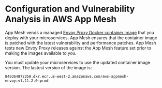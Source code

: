 # Configuration and Vulnerability Analysis in AWS App Mesh<a name="configuration-vulnerability-analysis"></a>

App Mesh vends a managed [Envoy Proxy Docker container image](envoy.md) that you deploy with your microservices\. App Mesh ensures that the container image is patched with the latest vulnerability and performance patches\. App Mesh tests new Envoy Proxy releases against the App Mesh feature set prior to making the images available to you\. 

You must update your microservices to use the updated container image version\. The lastest version of the image is:

```
840364872350.dkr.ecr.us-west-2.amazonaws.com/aws-appmesh-envoy:v1.11.2.0-prod
```